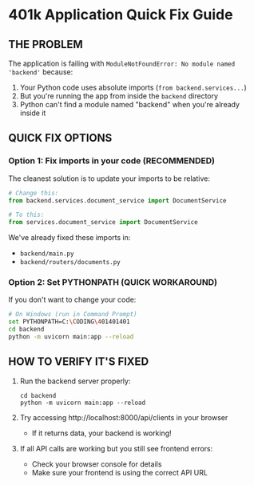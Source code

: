 # 401k Application Quick Fix Guide

## THE PROBLEM

The application is failing with `ModuleNotFoundError: No module named 'backend'` because:

1. Your Python code uses absolute imports (`from backend.services...`)
2. But you're running the app from inside the `backend` directory
3. Python can't find a module named "backend" when you're already inside it

## QUICK FIX OPTIONS

### Option 1: Fix imports in your code (RECOMMENDED)

The cleanest solution is to update your imports to be relative:

```python
# Change this:
from backend.services.document_service import DocumentService

# To this:
from services.document_service import DocumentService
```

We've already fixed these imports in:
- `backend/main.py`
- `backend/routers/documents.py`

### Option 2: Set PYTHONPATH (QUICK WORKAROUND)

If you don't want to change your code:

```bash
# On Windows (run in Command Prompt)
set PYTHONPATH=C:\CODING\401401401
cd backend
python -m uvicorn main:app --reload
```

## HOW TO VERIFY IT'S FIXED

1. Run the backend server properly:
   ```
   cd backend
   python -m uvicorn main:app --reload
   ```

2. Try accessing http://localhost:8000/api/clients in your browser
   - If it returns data, your backend is working!

3. If all API calls are working but you still see frontend errors:
   - Check your browser console for details
   - Make sure your frontend is using the correct API URL 